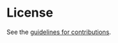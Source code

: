 # License

See the
[guidelines for contributions](https://github.com/jedisct1/draft-aegis-aead/blob/CONTRIBUTING.md).
